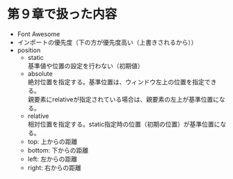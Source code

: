 # 第９章で扱った内容
- Font Awesome
- インポートの優先度（下の方が優先度高い（上書きされるから））
- position
   - static<br />基準値や位置の設定を行わない（初期値）
   - absolute<br />絶対位置を指定する。基準位置は、ウィンドウ左上の位置を指定できる。<br />親要素にrelativeが指定されている場合は、親要素の左上が基準位置になる。
   - relative<br />相対位置を指定する。static指定時の位置（初期の位置）が基準位置になる。
   - top: 上からの距離
   - bottom: 下からの距離
   - left: 左からの距離
   - right: 右からの距離